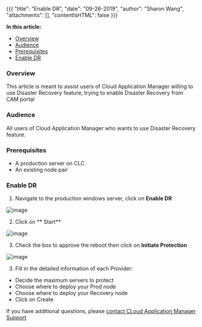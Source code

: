 {{{
  "title": "Enable DR",
  "date": "09-26-2019",
  "author": "Sharon Wang",
  "attachments": [],
  "contentIsHTML": false
}}}

**In this article:**

* [Overview](#overview)
* [Audience](#audience)
* [Prerequisites](#prerequisites)
* [Enable DR](#enable-dr)

### Overview <a name="overview"></a>

This article is meant to assist users of Cloud Application Manager willing to use Disaster Recovery feature, trying to enable Disaster Recovery from CAM portal

### Audience <a name="audience"></a>

All users of Cloud Application Manager who wants to use Disaster Recovery feature.

### Prerequisites <a name="prerequisites"></a>

* A production server on CLC 
* An existing node pair

### Enable DR <a name="enable-dr"></a>

1. Navigate to the production windows server, click on **Enable DR**

![image](https://user-images.githubusercontent.com/20582531/65724457-ae30c680-e06d-11e9-9ee5-099dca8f5ff4.png)



2. Click on ** Start**

![image](https://user-images.githubusercontent.com/20582531/65724487-bdb00f80-e06d-11e9-8f90-ff22b48eecd8.png)

3. Check the box to approve the reboot then click on **Initiate Protection**

![image](https://user-images.githubusercontent.com/20582531/65724636-14b5e480-e06e-11e9-959b-c3c258aec9d1.png)

3. Fill in the detailed information of each Provider:
 * Decide the maximum servers to protect
 * Choose where to deploy your Prod node
 * Choose where to deploy your Recovery node
 * Click on Create

If you have additional questions, please [contact CLoud Application Manager Support](mailto:incident@CenturyLink.com)
